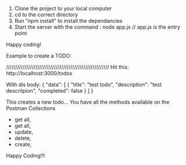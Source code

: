 1) Clone the project to your local computer
2) cd to the correct directory
3) Run "npm install" to install the dependancies
4) Start the server with the command : node app.js // app.js is the entry point

Happy coding!

Example to create a TODO: 


////////////////////////////////////////////////////////
Hit this:
http://localhost:3000/todos

With dis body: 
{
    "data": [
        {
        "title": "test todo",
        "description": "test descritpion",
        "completed": false
        }
        ]
}


This creates a new todo... You have all the methods available on the Postman Collections
- get all,
- get all,
- update,
- delete,
- create,

Happy Coding!!!